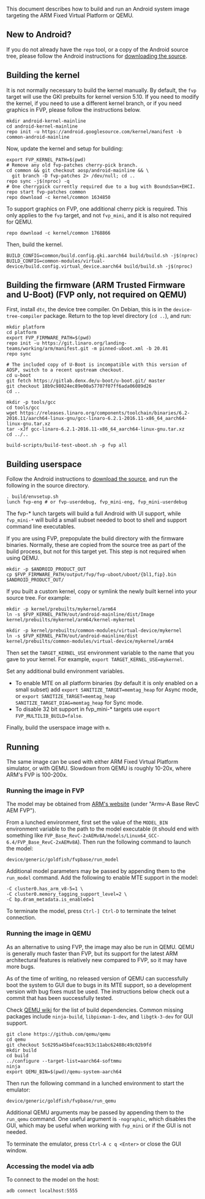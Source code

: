 This document describes how to build and run an Android system image targeting
the ARM Fixed Virtual Platform or QEMU.

## New to Android?

If you do not already have the ``repo`` tool, or a copy of the Android
source tree, please follow the Android instructions for [downloading the
source](https://source.android.com/setup/build/downloading).

## Building the kernel

It is not normally necessary to build the kernel manually. By
default, the ``fvp`` target will use the GKI prebuilts for kernel
version 5.10. If you need to modify the kernel, if you need to use
a different kernel branch, or if you need graphics in FVP, please
follow the instructions below.

```
mkdir android-kernel-mainline
cd android-kernel-mainline
repo init -u https://android.googlesource.com/kernel/manifest -b common-android-mainline
```

Now, update the kernel and setup for building:
```
export FVP_KERNEL_PATH=$(pwd)
# Remove any old fvp-patches cherry-pick branch.
cd common && git checkout aosp/android-mainline && \
  git branch -D fvp-patches 2> /dev/null; cd ..
repo sync -j$(nproc) -q
# One cherrypick currently required due to a bug with BoundsSan+EHCI.
repo start fvp-patches common
repo download -c kernel/common 1634850
```

To support graphics on FVP, one additional cherry pick is required. This only
applies to the ``fvp`` target, and not ``fvp_mini``, and it is also not required
for QEMU.

```
repo download -c kernel/common 1768866
```

Then, build the kernel.

```
BUILD_CONFIG=common/build.config.gki.aarch64 build/build.sh -j$(nproc)
BUILD_CONFIG=common-modules/virtual-device/build.config.virtual_device.aarch64 build/build.sh -j$(nproc)
```

## Building the firmware (ARM Trusted Firmware and U-Boot) (FVP only, not required on QEMU)

First, install ``dtc``, the device tree compiler. On Debian, this is in the
``device-tree-compiler`` package. Return to the top level directory (`cd ..`), and run:
```
mkdir platform
cd platform
export FVP_FIRMWARE_PATH=$(pwd)
repo init -u https://git.linaro.org/landing-teams/working/arm/manifest.git -m pinned-uboot.xml -b 20.01
repo sync

# The included copy of U-Boot is incompatible with this version of AOSP, switch to a recent upstream checkout.
cd u-boot
git fetch https://gitlab.denx.de/u-boot/u-boot.git/ master
git checkout 18b9c98024ec89e00a57707f07ff6ada06089d26
cd ..

mkdir -p tools/gcc
cd tools/gcc
wget https://releases.linaro.org/components/toolchain/binaries/6.2-2016.11/aarch64-linux-gnu/gcc-linaro-6.2.1-2016.11-x86_64_aarch64-linux-gnu.tar.xz
tar -xJf gcc-linaro-6.2.1-2016.11-x86_64_aarch64-linux-gnu.tar.xz
cd ../..

build-scripts/build-test-uboot.sh -p fvp all
```

## Building userspace

Follow the Android instructions to [download the
source](https://source.android.com/setup/build/downloading), and run the
following in the source directory.

```
. build/envsetup.sh
lunch fvp-eng # or fvp-userdebug, fvp_mini-eng, fvp_mini-userdebug
```

The fvp-* lunch targets will build a full Android with UI support, while
`fvp_mini-*` will build a small subset needed to boot to shell and support
command line executables.

If you are using FVP, prepopulate the build directory with the
firmware binaries. Normally, these are copied from the source tree
as part of the build process, but not for this target yet. This step
is not required when using QEMU.

```
mkdir -p $ANDROID_PRODUCT_OUT
cp $FVP_FIRMWARE_PATH/output/fvp/fvp-uboot/uboot/{bl1,fip}.bin $ANDROID_PRODUCT_OUT/
```

If you built a custom kernel, copy or symlink the newly built kernel into your
source tree. For example:
```
mkdir -p kernel/prebuilts/mykernel/arm64
ln -s $FVP_KERNEL_PATH/out/android-mainline/dist/Image kernel/prebuilts/mykernel/arm64/kernel-mykernel

mkdir -p kernel/prebuilts/common-modules/virtual-device/mykernel
ln -s $FVP_KERNEL_PATH/out/android-mainline/dist kernel/prebuilts/common-modules/virtual-device/mykernel/arm64
```
Then set the ``TARGET_KERNEL_USE`` environment variable to the name that you
gave to your kernel. For example, ``export TARGET_KERNEL_USE=mykernel``.

Set any additional build environment variables.
* To enable MTE on all platform binaries (by default it is only enabled on a
  small subset) add `export SANITIZE_TARGET=memtag_heap` for Async mode, or
  `export SANITIZE_TARGET=memtag_heap SANITIZE_TARGET_DIAG=memtag_heap` for Sync
  mode.
* To disable 32 bit support in fvp_mini-* targets use
  `export FVP_MULTILIB_BUILD=false`.

Finally, build the userspace image with `m`.

## Running

The same image can be used with either ARM Fixed Virtual Platform simulator, or
with QEMU. Slowdown from QEMU is roughly 10-20x, where ARM's FVP is 100-200x.

### Running the image in FVP

The model may be obtained from [ARM's
website](https://developer.arm.com/tools-and-software/simulation-models/fixed-virtual-platforms/arm-ecosystem-models)
(under "Armv-A Base RevC AEM FVP").

From a lunched environment, first set the value of the ``MODEL_BIN`` environment
variable to the path to the model executable (it should end with something like
`FVP_Base_RevC-2xAEMv8A/models/Linux64_GCC-6.4/FVP_Base_RevC-2xAEMv8A`). Then
run the following command to launch the model:
```
device/generic/goldfish/fvpbase/run_model
```
Additional model parameters may be passed by appending them to the
``run_model`` command. Add the following to enable MTE support in the model:
```
-C cluster0.has_arm_v8-5=1 \
-C cluster0.memory_tagging_support_level=2 \
-C bp.dram_metadata.is_enabled=1
```

To terminate the model, press ``Ctrl-] Ctrl-D`` to terminate the telnet
connection.

### Running the image in QEMU

As an alternative to using FVP, the image may also be run in QEMU.
QEMU is generally much faster than FVP, but its support for the
latest ARM architectural features is relatively new compared to FVP,
so it may have more bugs.

As of the time of writing, no released version of QEMU can successfully
boot the system to GUI due to bugs in its MTE support, so a development
version with bug fixes must be used. The instructions below check out a
commit that has been successfully tested.

Check [QEMU wiki](https://wiki.qemu.org/Hosts/Linux#Building_QEMU_for_Linux) for
the list of build dependencies. Common missing packages include `ninja-build`,
`libpixman-1-dev`, and `libgtk-3-dev` for GUI support.

```
git clone https://github.com/qemu/qemu
cd qemu
git checkout 5c6295a45b4fceac913c11abc62488c49c02b9fd
mkdir build
cd build
../configure --target-list=aarch64-softmmu
ninja
export QEMU_BIN=$(pwd)/qemu-system-aarch64
```

Then run the following command in a lunched environment to start the emulator:
```
device/generic/goldfish/fvpbase/run_qemu
```
Additional QEMU arguments may be passed by appending them to the ``run_qemu``
command. One useful argument is ``-nographic``, which disables the GUI, which
may be useful when working with ``fvp_mini`` or if the GUI is not needed.

To terminate the emulator, press ``Ctrl-A c q <Enter>`` or close the GUI
window.

### Accessing the model via adb

To connect to the model on the host:
```
adb connect localhost:5555
```
